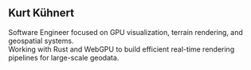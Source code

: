 ## Kurt Kühnert

Software Engineer focused on GPU visualization, terrain rendering, and geospatial systems.  
Working with Rust and WebGPU to build efficient real-time rendering pipelines for large-scale geodata.
